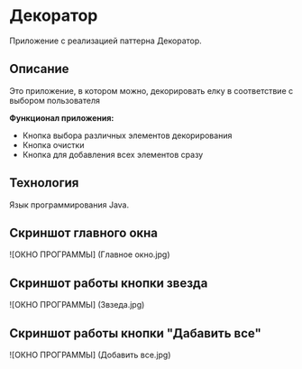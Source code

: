 # Декоратор


Приложение с реализацией паттерна Декоратор.

**Описание**
---
Это приложение, в котором можно, декорировать елку в соответствие с выбором пользователя

**Функционал приложения:**

- Кнопка выбора различных элементов декорирования
- Кнопка очистки 
- Кнопка для добавления всех элементов сразу


**Технология**
---
Язык программирования Java.

Скриншот главного окна 
---
![ОКНО ПРОГРАММЫ] (Главное окно.jpg)

Скриншот работы кнопки звезда
---
![ОКНО ПРОГРАММЫ] (Звзеда.jpg)

Скриншот работы кнопки "Дабавить все"
---
![ОКНО ПРОГРАММЫ] (Добавить все.jpg)

